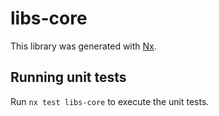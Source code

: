 # libs-core

This library was generated with [Nx](https://nx.dev).

## Running unit tests

Run `nx test libs-core` to execute the unit tests.
